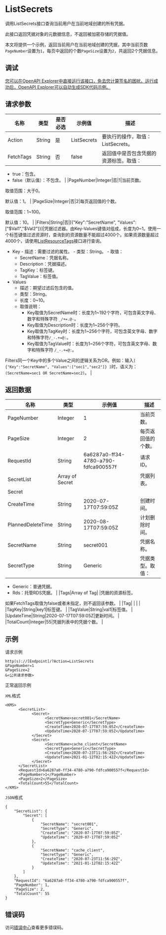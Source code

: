# ListSecrets

调用ListSecrets接口查询当前用户在当前地域创建的所有凭据。

此接口返回凭据对象的元数据信息，不返回被加密存储的凭据值。

本文将提供一个示例，返回当前用户在当前地域创建的凭据，其中当前页数`PageNumber`设置为`1`，每页中返回的个数`PageSize`设置为`2`，共返回2个凭据信息。

## 调试

[您可以在OpenAPI Explorer中直接运行该接口，免去您计算签名的困扰。运行成功后，OpenAPI Explorer可以自动生成SDK代码示例。](https://api.aliyun.com/#product=Kms&api=ListSecrets&type=RPC&version=2016-01-20)

## 请求参数

|名称|类型|是否必选|示例值|描述|
|--|--|----|---|--|
|Action|String|是|ListSecrets|要执行的操作，取值：ListSecrets。 |
|FetchTags|String|否|false|返回值中是否包含凭据的资源标签。取值：

 -   true：包含。
-   false（默认值）：不包含。 |
|PageNumber|Integer|否|1|当前页数。

 取值范围：大于0。

 默认值：1。 |
|PageSize|Integer|否|2|每页返回值的个数。

 取值范围：1~100。

 默认值：10。 |
|Filters|String|否|\[\{"Key":"SecretName", "Values":\["$Val1","$Val2"\]\}\]|凭据过滤器。由Key-Values键值对组成，长度为0~1。使用一个标签键值过滤资源时，查询到的资源数量不能超过4000个。如果资源数量超过4000个，请使用[ListResourceTags](~~120090~~)接口进行查询。

 -   Key
    -   描述：需要过滤的属性。
    -   类型：String。
    -   取值：
        -   SecretName：凭据名称。
        -   Description：凭据描述。
        -   TagKey：标签键。
        -   TagValue：标签值。
-   Values
    -   描述：期望过滤后包含的值。
    -   类型：String。
    -   长度：0~10。
    -   取值说明：
        -   Key取值为SecretName时：长度为1~192个字符，可包含英文字母、数字和特殊字符 `_/+=.@-`。
        -   Key取值为Description时：长度为1~256个字符。
        -   Key取值为TagKey时：长度为1~256个字符，可包含英文字母、数字和特殊字符`/_-.+=@:`。
        -   Key取值为TagValue时：长度为1~256个字符，可包含英文字母、数字和特殊字符 `/_-.+=@:`。

 Filters同一个Key中的多个Value之间的逻辑关系为OR。例如：输入`[ {"Key":"SecretName", "Values":["sec1","sec2"]} ]`时，语义为： `(SecretName=sec1 OR SecretName=sec2)`。 |

## 返回数据

|名称|类型|示例值|描述|
|--|--|---|--|
|PageNumber|Integer|1|当前页数。 |
|PageSize|Integer|2|每页返回值的个数。 |
|RequestId|String|6a6287a0-ff34-4780-a790-fdfca900557f|请求ID。 |
|SecretList|Array of Secret| |凭据列表。 |
|Secret| | | |
|CreateTime|String|2020-07-17T07:59:05Z|创建时间。 |
|PlannedDeleteTime|String|2020-08-17T07:59:05Z|计划删除时间。 |
|SecretName|String|secret001|凭据名称。 |
|SecretType|String|Generic|凭据类型。取值：

 -   Generic：普通凭据。
-   Rds：托管RDS凭据。 |
|Tags|Array of Tag| |凭据的资源标签。

 如果FetchTags取值为false或者未指定，则不返回该参数。 |
|Tag| | | |
|TagKey|String|key1|标签键。 |
|TagValue|String|val1|标签值。 |
|UpdateTime|String|2020-07-17T07:59:05Z|更新时间。 |
|TotalCount|Integer|55|凭据列表中的凭据个数。 |

## 示例

请求示例

```
http(s)://[Endpoint]/?Action=ListSecrets
&PageNumber=1
&PageSize=2
&<公共请求参数>
```

正常返回示例

`XML`格式

```
<KMS>
	  <SecretList>
		    <Secret>
			      <SecretName>secret001</SecretName>
			      <SecretType>Generic</SecretType>
			      <CreateTime>2020-07-17T07:59:05Z</CreateTime>
			      <UpdateTime>2020-07-17T07:59:05Z</UpdateTime>
		    </Secret>
		    <Secret>
			      <SecretName>cache_client</SecretName>
			      <SecretType>Generic</SecretType>
			      <CreateTime>2020-07-23T11:56:29Z</CreateTime>
			      <UpdateTime>2021-01-12T02:15:42Z</UpdateTime>
		    </Secret>
	  </SecretList>
	  <RequestId>6a6287a0-ff34-4780-a790-fdfca900557f</RequestId>
	  <PageNumber>1</PageNumber>
	  <PageSize>2</PageSize>
	  <TotalCount>55</TotalCount>
</KMS>
```

`JSON`格式

```
{
	"SecretList": {
		"Secret": [
			{
				"SecretName": "secret001",
				"SecretType": "Generic",
				"CreateTime": "2020-07-17T07:59:05Z",
				"UpdateTime": "2020-07-17T07:59:05Z"
			},
			{
				"SecretName": "cache_client",
				"SecretType": "Generic",
				"CreateTime": "2020-07-23T11:56:29Z",
				"UpdateTime": "2021-01-12T02:15:42Z"
			}
		]
	},
	"RequestId": "6a6287a0-ff34-4780-a790-fdfca900557f",
	"PageNumber": 1,
	"PageSize": 2,
	"TotalCount": 55
}
```

## 错误码

访问[错误中心](https://error-center.alibabacloud.com/status/product/Kms)查看更多错误码。

